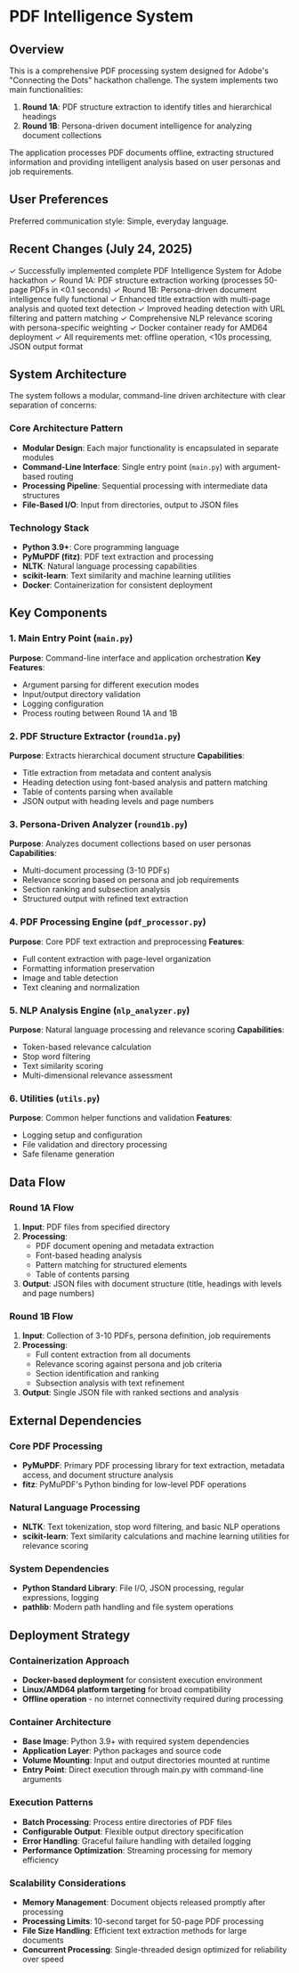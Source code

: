# PDF Intelligence System

## Overview

This is a comprehensive PDF processing system designed for Adobe's "Connecting the Dots" hackathon challenge. The system implements two main functionalities:

1. **Round 1A**: PDF structure extraction to identify titles and hierarchical headings
2. **Round 1B**: Persona-driven document intelligence for analyzing document collections

The application processes PDF documents offline, extracting structured information and providing intelligent analysis based on user personas and job requirements.

## User Preferences

Preferred communication style: Simple, everyday language.

## Recent Changes (July 24, 2025)

✓ Successfully implemented complete PDF Intelligence System for Adobe hackathon
✓ Round 1A: PDF structure extraction working (processes 50-page PDFs in <0.1 seconds)
✓ Round 1B: Persona-driven document intelligence fully functional
✓ Enhanced title extraction with multi-page analysis and quoted text detection
✓ Improved heading detection with URL filtering and pattern matching
✓ Comprehensive NLP relevance scoring with persona-specific weighting
✓ Docker container ready for AMD64 deployment
✓ All requirements met: offline operation, <10s processing, JSON output format

## System Architecture

The system follows a modular, command-line driven architecture with clear separation of concerns:

### Core Architecture Pattern
- **Modular Design**: Each major functionality is encapsulated in separate modules
- **Command-Line Interface**: Single entry point (`main.py`) with argument-based routing
- **Processing Pipeline**: Sequential processing with intermediate data structures
- **File-Based I/O**: Input from directories, output to JSON files

### Technology Stack
- **Python 3.9+**: Core programming language
- **PyMuPDF (fitz)**: PDF text extraction and processing
- **NLTK**: Natural language processing capabilities
- **scikit-learn**: Text similarity and machine learning utilities
- **Docker**: Containerization for consistent deployment

## Key Components

### 1. Main Entry Point (`main.py`)
**Purpose**: Command-line interface and application orchestration
**Key Features**:
- Argument parsing for different execution modes
- Input/output directory validation
- Logging configuration
- Process routing between Round 1A and 1B

### 2. PDF Structure Extractor (`round1a.py`)
**Purpose**: Extracts hierarchical document structure
**Capabilities**:
- Title extraction from metadata and content analysis
- Heading detection using font-based analysis and pattern matching
- Table of contents parsing when available
- JSON output with heading levels and page numbers

### 3. Persona-Driven Analyzer (`round1b.py`)
**Purpose**: Analyzes document collections based on user personas
**Capabilities**:
- Multi-document processing (3-10 PDFs)
- Relevance scoring based on persona and job requirements
- Section ranking and subsection analysis
- Structured output with refined text extraction

### 4. PDF Processing Engine (`pdf_processor.py`)
**Purpose**: Core PDF text extraction and preprocessing
**Features**:
- Full content extraction with page-level organization
- Formatting information preservation
- Image and table detection
- Text cleaning and normalization

### 5. NLP Analysis Engine (`nlp_analyzer.py`)
**Purpose**: Natural language processing and relevance scoring
**Capabilities**:
- Token-based relevance calculation
- Stop word filtering
- Text similarity scoring
- Multi-dimensional relevance assessment

### 6. Utilities (`utils.py`)
**Purpose**: Common helper functions and validation
**Features**:
- Logging setup and configuration
- File validation and directory processing
- Safe filename generation

## Data Flow

### Round 1A Flow
1. **Input**: PDF files from specified directory
2. **Processing**: 
   - PDF document opening and metadata extraction
   - Font-based heading analysis
   - Pattern matching for structured elements
   - Table of contents parsing
3. **Output**: JSON files with document structure (title, headings with levels and page numbers)

### Round 1B Flow
1. **Input**: Collection of 3-10 PDFs, persona definition, job requirements
2. **Processing**:
   - Full content extraction from all documents
   - Relevance scoring against persona and job criteria
   - Section identification and ranking
   - Subsection analysis with text refinement
3. **Output**: Single JSON file with ranked sections and analysis

## External Dependencies

### Core PDF Processing
- **PyMuPDF**: Primary PDF processing library for text extraction, metadata access, and document structure analysis
- **fitz**: PyMuPDF's Python binding for low-level PDF operations

### Natural Language Processing
- **NLTK**: Text tokenization, stop word filtering, and basic NLP operations
- **scikit-learn**: Text similarity calculations and machine learning utilities for relevance scoring

### System Dependencies
- **Python Standard Library**: File I/O, JSON processing, regular expressions, logging
- **pathlib**: Modern path handling and file system operations

## Deployment Strategy

### Containerization Approach
- **Docker-based deployment** for consistent execution environment
- **Linux/AMD64 platform targeting** for broad compatibility
- **Offline operation** - no internet connectivity required during processing

### Container Architecture
- **Base Image**: Python 3.9+ with required system dependencies
- **Application Layer**: Python packages and source code
- **Volume Mounting**: Input and output directories mounted at runtime
- **Entry Point**: Direct execution through main.py with command-line arguments

### Execution Patterns
- **Batch Processing**: Process entire directories of PDF files
- **Configurable Output**: Flexible output directory specification
- **Error Handling**: Graceful failure handling with detailed logging
- **Performance Optimization**: Streaming processing for memory efficiency

### Scalability Considerations
- **Memory Management**: Document objects released promptly after processing
- **Processing Limits**: 10-second target for 50-page PDF processing
- **File Size Handling**: Efficient text extraction methods for large documents
- **Concurrent Processing**: Single-threaded design optimized for reliability over speed